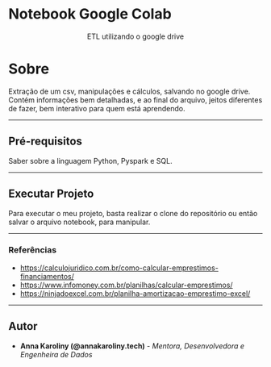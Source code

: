 # Notebook Google Colab

<p align="center">ETL utilizando o google drive</p>

# Sobre

Extração de um csv, manipulações e cálculos, salvando no google drive.
Contém informações bem detalhadas, e ao final do arquivo, jeitos diferentes de fazer, bem interativo para quem está aprendendo.

---

## Pré-requisitos

Saber sobre a linguagem Python, Pyspark e SQL.

---

## Executar Projeto

Para executar o meu projeto, basta realizar o clone do repositório ou então salvar o arquivo notebook, para manipular.

---

### Referências

- https://calculojuridico.com.br/como-calcular-emprestimos-financiamentos/
- https://www.infomoney.com.br/planilhas/calcular-emprestimos/
- https://ninjadoexcel.com.br/planilha-amortizacao-emprestimo-excel/

---

## Autor

- **Anna Karoliny (@annakaroliny.tech)** - _Mentora, Desenvolvedora e Engenheira de Dados_